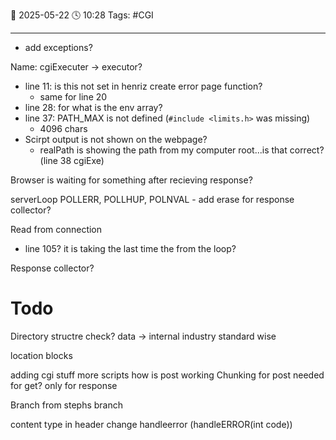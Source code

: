 📆 2025-05-22 🕓 10:28
Tags: #CGI 

---

- add exceptions?

Name: cgiExecuter -> executor?

- line 11: is this not set in henriz create error page function?
	- same for line 20
- line 28: for what is the env array?
- line 37: PATH_MAX is not defined (`#include <limits.h>` was missing)
	- 4096 chars
- Scirpt output is not shown on the webpage?
	- realPath is showing the path from my computer root...is that correct? (line 38 cgiExe)


Browser is waiting for something after recieving response?

serverLoop
	POLLERR, POLLHUP, POLNVAL
		- add erase for response collector?

Read from connection
- line 105? it is taking the last time the from the loop?

Response collector?


# Todo
Directory structre check?
data -> internal
industry standard wise

location blocks

adding cgi stuff
	more scripts
	how is post working
Chunking for post
	needed for get?
		only for response


Branch from stephs branch

content type in header
change handleerror (handleERROR(int code))


